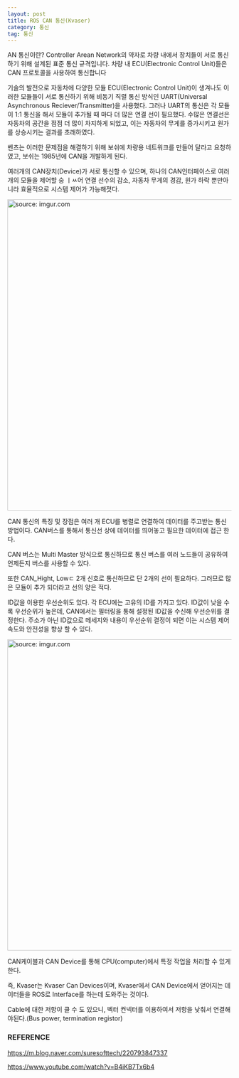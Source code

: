 ```yaml
---
layout: post
title: ROS CAN 통신(Kvaser)
category: 통신
tag: 통신
---
```


AN 통신이란? Controller Arean Network의 약자로 차량 내에서 장치들이 서로 통신하기 위해 설계된 표준 통신 규격입니다. 차량 내 ECU(Electronic Control Unit)들은 CAN 프로토콜을 사용하여 통신합니다

기술의 발전으로 자동차에 다양한 모듈 ECU(Electronic Control Unit)이 생겨나도 이러한 모듈들이 서로 통신하기 위해 비동기 직렬 통신 방식인 UART(Universal Asynchronous Reciever/Transmitter)을 사용했다. 그러나 UART의 통신은 각 모듈이 1:1 통신을 해서 모듈이 추가될 때 마다 더 많은 연결 선이 필요했다. 수많은 연결선은 자동차의 공간을 점점 더 많이 차지하게 되었고, 이는 자동차의 무게를 증가시키고 원가를 상승시키는 결과를 초래하였다.

벤츠는 이러한 문제점을 해결하기 위해 보쉬에 차량용 네트워크를 만들어 달라고 요청하였고, 보쉬는 1985년에 CAN을 개발하게 된다.

여러개의 CAN장치(Device)가 서로 통신할 수 있으며, 하나의 CAN인터페이스로 여러 개의 모듈을 제어할 숭 ㅣㅆ어 연결 선수의 감소, 자동차 무게의 경감, 원가 하락 뿐만아니라 효율적으로 시스템 제어가 가능해졋다.

<a href="https://postimg.cc/7fwp9bDM"><img src="https://i.postimg.cc/dtywqTxX/Screen-Shot-2022-06-03-at-15-43-29.png" width="700px" title="source: imgur.com" /><a>

CAN 통신의 특징 및 장점은 여러 개 ECU를 병렬로 연결하여 데이터를 주고받는 통신방법이다. CAN버스를 통해서 통신선 상에 데이터를 띄어놓고 필요한 데이터에 접근 한다.

CAN 버스는 Multi Master 방식으로 통신하므로 통신 버스를 여러 노드들이 공유하여 언제든지 버스를 사용할 수 있다.

또한 CAN_Hight, Lowㄷ 2개 신호로 통신하므로 단 2개의 선이 필요하다. 그러므로 많은 모듈이 추가 되더라고 선의 양은 적다.

ID값을 이용한 우선순위도 있다. 각 ECU에는 고유의 ID를 가지고 있다. ID값이 낮을 수록 우선순위가 높은데, CAN에서는 필터링을 통해 설정된 ID값을 수신해 우선순위를 결정한다. 주소가 아닌 ID값으로 메세지와 내용이 우선순위 결정이 되면 이는 시스템 제어 속도와 안전성을 향상 할 수 있다.

<a href="https://postimg.cc/njQYJV1d"><img src="https://i.postimg.cc/3RtL2d0H/socketcan-diagram.png" width="700px" title="source: imgur.com" /><a>

CAN케이블과 CAN Device를 통해 CPU(computer)에서 특정 작업을 처리할 수 있게 한다.

즉, Kvaser는 Kvaser Can Devices이며, Kvaser에서 CAN Device에서 얻어지는 데이터들을 ROS로 Interface를 하는데 도와주는 것이다.

Cable에 대한 저항이 클 수 도 있으니, 벡터 컨넥터를 이용하여서 저항을 낮춰서 연결해야된다.(Bus power, termination registor)

### REFERENCE
https://m.blog.naver.com/suresofttech/220793847337

https://www.youtube.com/watch?v=B4iKB7Tx6b4

